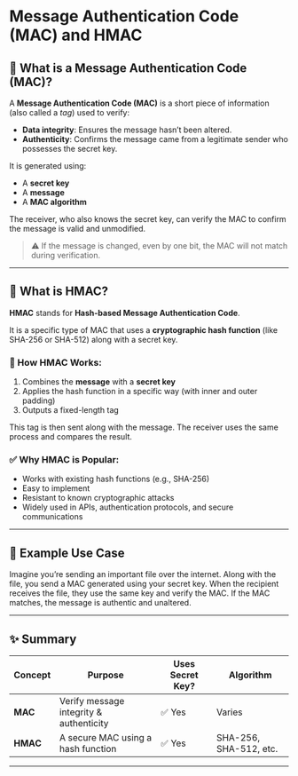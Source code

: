 # Message Authentication Code (MAC) and HMAC

## 🔐 What is a Message Authentication Code (MAC)?

A **Message Authentication Code (MAC)** is a short piece of information (also called a *tag*) used to verify:

- **Data integrity**: Ensures the message hasn’t been altered.
- **Authenticity**: Confirms the message came from a legitimate sender who possesses the secret key.

It is generated using:
- A **secret key**
- A **message**
- A **MAC algorithm**

The receiver, who also knows the secret key, can verify the MAC to confirm the message is valid and unmodified.

> ⚠️ If the message is changed, even by one bit, the MAC will not match during verification.

---

## 🔑 What is HMAC?

**HMAC** stands for **Hash-based Message Authentication Code**.

It is a specific type of MAC that uses a **cryptographic hash function** (like SHA-256 or SHA-512) along with a secret key.

### 🔧 How HMAC Works:
1. Combines the **message** with a **secret key**
2. Applies the hash function in a specific way (with inner and outer padding)
3. Outputs a fixed-length tag

This tag is then sent along with the message. The receiver uses the same process and compares the result.

### ✅ Why HMAC is Popular:
- Works with existing hash functions (e.g., SHA-256)
- Easy to implement
- Resistant to known cryptographic attacks
- Widely used in APIs, authentication protocols, and secure communications

---

## 🧠 Example Use Case

Imagine you’re sending an important file over the internet. Along with the file, you send a MAC generated using your secret key. When the recipient receives the file, they use the same key and verify the MAC. If the MAC matches, the message is authentic and unaltered.

---

## ✨ Summary

| Concept | Purpose | Uses Secret Key? | Algorithm |
|--------|---------|------------------|-----------|
| **MAC** | Verify message integrity & authenticity | ✅ Yes | Varies |
| **HMAC** | A secure MAC using a hash function | ✅ Yes | SHA-256, SHA-512, etc. |

---

